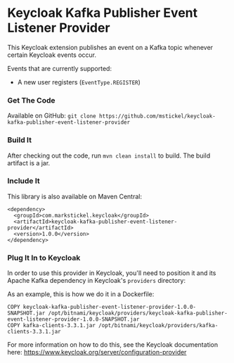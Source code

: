 # Keycloak Kafka Publisher Event Listener Provider

This Keycloak extension publishes an event on a Kafka topic whenever certain Keycloak events occur.

Events that are currently supported:
* A new user registers (`EventType.REGISTER`)

### Get The Code

Available on GitHub: `git clone https://github.com/mstickel/keycloak-kafka-publisher-event-listener-provider`

### Build It

After checking out the code, run `mvn clean install` to build.  The build artifact is a jar.

### Include It

This library is also available on Maven Central:

```
<dependency>
  <groupId>com.markstickel.keycloak</groupId>
  <artifactId>keycloak-kafka-publisher-event-listener-provider</artifactId>
  <version>1.0.0</version>
</dependency>
```

### Plug It In to Keycloak

In order to use this provider in Keycloak, you'll need to position it and its Apache Kafka dependency in Keycloak's `providers` directory:

As an example, this is how we do it in a Dockerfile:

```
COPY keycloak-kafka-publisher-event-listener-provider-1.0.0-SNAPSHOT.jar /opt/bitnami/keycloak/providers/keycloak-kafka-publisher-event-listener-provider-1.0.0-SNAPSHOT.jar
COPY kafka-clients-3.3.1.jar /opt/bitnami/keycloak/providers/kafka-clients-3.3.1.jar
```

For more information on how to do this, see the Keycloak documentation here: https://www.keycloak.org/server/configuration-provider